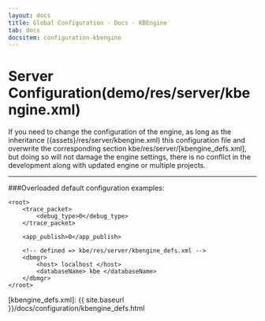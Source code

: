 ```yaml
---
layout: docs
title: Global Configuration · Docs · KBEngine
tab: docs
docsitem: configuration-kbengine
---
```


Server Configuration(demo/res/server/kbengine.xml)
===================

If you need to change the configuration of the engine, as long as the inheritance ({assets}/res/server/kbengine.xml) 
this configuration file and overwrite the corresponding section kbe/res/server/[kbengine_defs.xml], 
but doing so will not damage the engine settings, there is no conflict in the development along with updated engine or multiple projects.

----------------------------------------
###Overloaded default configuration examples:

	<root>
		<trace_packet>
			<debug_type>0</debug_type>
		</trace_packet>
		
		<app_publish>0</app_publish>
		
		<!-- defined => kbe/res/server/kbengine_defs.xml -->
		<dbmgr>
			<host> localhost </host>
			<databaseName> kbe </databaseName>
		</dbmgr>
	</root>

[kbengine_defs.xml]: {{ site.baseurl }}/docs/configuration/kbengine_defs.html